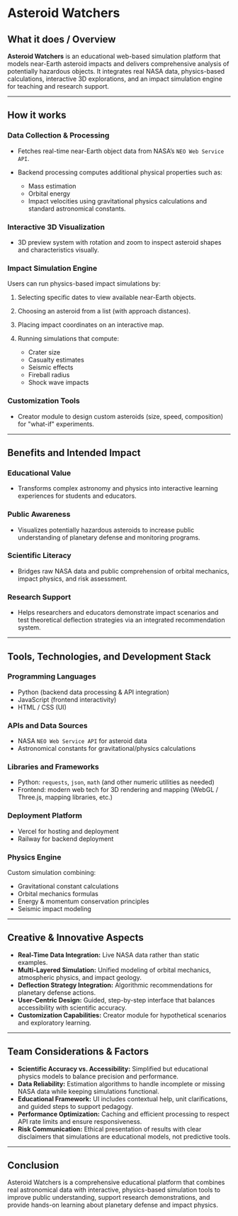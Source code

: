 # Asteroid Watchers

## What it does / Overview

**Asteroid Watchers** is an educational web-based simulation platform that models near-Earth asteroid impacts and delivers comprehensive analysis of potentially hazardous objects. It integrates real NASA data, physics-based calculations, interactive 3D explorations, and an impact simulation engine for teaching and research support.

---

## How it works

### Data Collection & Processing

* Fetches real-time near-Earth object data from NASA’s `NEO Web Service API`.
* Backend processing computes additional physical properties such as:

  * Mass estimation
  * Orbital energy
  * Impact velocities
    using gravitational physics calculations and standard astronomical constants.

### Interactive 3D Visualization

* 3D preview system with rotation and zoom to inspect asteroid shapes and characteristics visually.

### Impact Simulation Engine

Users can run physics-based impact simulations by:

1. Selecting specific dates to view available near-Earth objects.
2. Choosing an asteroid from a list (with approach distances).
3. Placing impact coordinates on an interactive map.
4. Running simulations that compute:

   * Crater size
   * Casualty estimates
   * Seismic effects
   * Fireball radius
   * Shock wave impacts

### Customization Tools

* Creator module to design custom asteroids (size, speed, composition) for "what-if" experiments.

---

## Benefits and Intended Impact

### Educational Value

* Transforms complex astronomy and physics into interactive learning experiences for students and educators.

### Public Awareness

* Visualizes potentially hazardous asteroids to increase public understanding of planetary defense and monitoring programs.

### Scientific Literacy

* Bridges raw NASA data and public comprehension of orbital mechanics, impact physics, and risk assessment.

### Research Support

* Helps researchers and educators demonstrate impact scenarios and test theoretical deflection strategies via an integrated recommendation system.

---

## Tools, Technologies, and Development Stack

### Programming Languages

* Python (backend data processing & API integration)
* JavaScript (frontend interactivity)
* HTML / CSS (UI)

### APIs and Data Sources

* NASA `NEO Web Service API` for asteroid data
* Astronomical constants for gravitational/physics calculations

### Libraries and Frameworks

* Python: `requests`, `json`, `math` (and other numeric utilities as needed)
* Frontend: modern web tech for 3D rendering and mapping (WebGL / Three.js, mapping libraries, etc.)

### Deployment Platform

* Vercel for hosting and deployment
* Railway for backend deployment

### Physics Engine

Custom simulation combining:

* Gravitational constant calculations
* Orbital mechanics formulas
* Energy & momentum conservation principles
* Seismic impact modeling

---

## Creative & Innovative Aspects

* **Real-Time Data Integration:** Live NASA data rather than static examples.
* **Multi-Layered Simulation:** Unified modeling of orbital mechanics, atmospheric physics, and impact geology.
* **Deflection Strategy Integration:** Algorithmic recommendations for planetary defense actions.
* **User-Centric Design:** Guided, step-by-step interface that balances accessibility with scientific accuracy.
* **Customization Capabilities:** Creator module for hypothetical scenarios and exploratory learning.

---

## Team Considerations & Factors

* **Scientific Accuracy vs. Accessibility:** Simplified but educational physics models to balance precision and performance.
* **Data Reliability:** Estimation algorithms to handle incomplete or missing NASA data while keeping simulations functional.
* **Educational Framework:** UI includes contextual help, unit clarifications, and guided steps to support pedagogy.
* **Performance Optimization:** Caching and efficient processing to respect API rate limits and ensure responsiveness.
* **Risk Communication:** Ethical presentation of results with clear disclaimers that simulations are educational models, not predictive tools.

---

## Conclusion

Asteroid Watchers is a comprehensive educational platform that combines real astronomical data with interactive, physics-based simulation tools to improve public understanding, support research demonstrations, and provide hands-on learning about planetary defense and impact physics.
